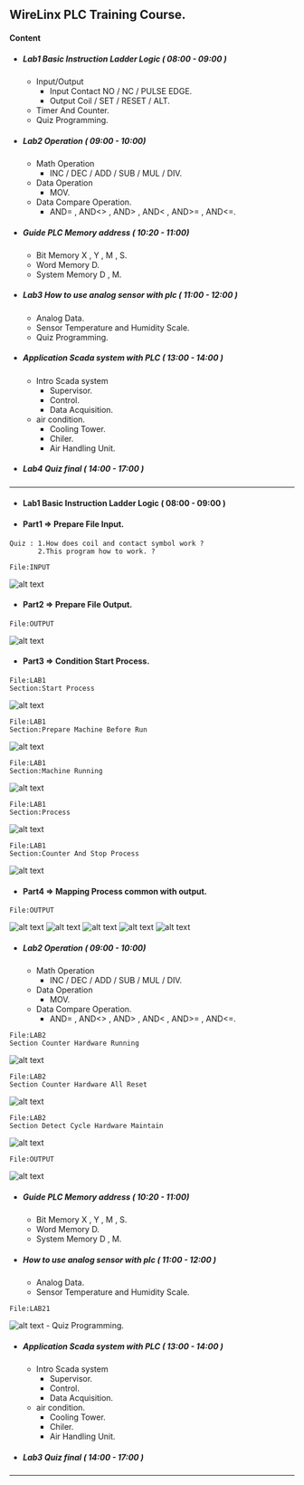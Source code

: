 ## WireLinx PLC Training Course.

#### Content
- ##### Lab1 Basic Instruction Ladder Logic ( 08:00 - 09:00 )
    - Input/Output
      - Input Contact NO / NC / PULSE EDGE.
      - Output Coil / SET / RESET / ALT.
    - Timer And Counter.
    - Quiz Programming.
- ##### Lab2 Operation ( 09:00 - 10:00)
    - Math Operation
      - INC / DEC / ADD / SUB / MUL / DIV.
    - Data Operation
      - MOV.
    - Data Compare Operation.
      - AND= , AND<> , AND> , AND< , AND>= , AND<=.
- ##### Guide PLC Memory address ( 10:20 - 11:00)
    - Bit Memory X , Y , M , S.
    - Word Memory D.
    - System Memory D , M.
- ##### Lab3 How to use analog sensor with plc ( 11:00 - 12:00 )
    - Analog Data.
    - Sensor Temperature and Humidity Scale.
    - Quiz Programming.
- ##### Application Scada system with PLC ( 13:00 - 14:00 )
    - Intro Scada system
      - Supervisor.
      - Control.
      - Data Acquisition.
    - air condition.
      - Cooling Tower.
      - Chiler.
      - Air Handling Unit.
- ##### Lab4 Quiz final ( 14:00 - 17:00 )
---

- #### Lab1 Basic Instruction Ladder Logic ( 08:00 - 09:00 )
- #### Part1 => Prepare File Input. 
``` 
Quiz : 1.How does coil and contact symbol work ?  
       2.This program how to work. ?
```
```
File:INPUT
```
![alt text](image-2.png)
- #### Part2 => Prepare File Output.
```
File:OUTPUT
```
![alt text](image-3.png)
- #### Part3 => Condition Start Process.  
```
File:LAB1  
Section:Start Process 
```
![alt text](image-1.png)
```
File:LAB1  
Section:Prepare Machine Before Run
```
![alt text](image-5.png)
```
File:LAB1  
Section:Machine Running
```
![alt text](image-6.png)
```
File:LAB1  
Section:Process
```
![alt text](image-8.png)
```
File:LAB1  
Section:Counter And Stop Process
```
![alt text](image-9.png)
- #### Part4 => Mapping Process common with output. 
```
File:OUTPUT
```
![alt text](image-10.png) 
![alt text](image-11.png)
![alt text](image-12.png)
![alt text](image-13.png)
![alt text](image-14.png)
- ##### Lab2 Operation ( 09:00 - 10:00)
    - Math Operation
      - INC / DEC / ADD / SUB / MUL / DIV.
    - Data Operation
      - MOV.
    - Data Compare Operation.
      - AND= , AND<> , AND> , AND< , AND>= , AND<=.
```
File:LAB2
Section Counter Hardware Running
```
![alt text](image-15.png)
```
File:LAB2
Section Counter Hardware All Reset
```
![alt text](image-16.png)
```
File:LAB2
Section Detect Cycle Hardware Maintain
```
![alt text](image-18.png)
```
File:OUTPUT
```
![alt text](image-19.png)
- ##### Guide PLC Memory address ( 10:20 - 11:00)
    - Bit Memory X , Y , M , S.
    - Word Memory D.
    - System Memory D , M.
- ##### How to use analog sensor with plc ( 11:00 - 12:00 )
    - Analog Data.
    - Sensor Temperature and Humidity Scale.
```
File:LAB21
```
![alt text](image-20.png)
    - Quiz Programming.
- ##### Application Scada system with PLC ( 13:00 - 14:00 )
    - Intro Scada system
      - Supervisor.
      - Control.
      - Data Acquisition.
    - air condition.
      - Cooling Tower.
      - Chiler.
      - Air Handling Unit.
- ##### Lab3 Quiz final ( 14:00 - 17:00 )
---